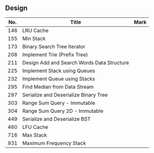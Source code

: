 ## Design
| No. | Title                                      | Mark |
|-----|--------------------------------------------|------|
| 146 | LRU Cache                                  |      |
| 155 | Min Stack                                  |      |
| 173 | Binary Search Tree Iterator                |      |
| 208 | Implement Trie (Prefix Tree)               |      |
| 211 | Design Add and Search Words Data Structure |      |
| 225 | Implement Stack using Queues               |      |
| 232 | Implement Queue using Stacks               |      |
| 295 | Find Median from Data Stream               |      |
| 297 | Serialize and Deserialize Binary Tree      |      |
| 303 | Range Sum Query - Immutable                |      |
| 304 | Range Sum Query 2D - Immutable             |      |
| 449 | Serialize and Deserialize BST              |      |
| 460 | LFU Cache                                  |      |
| 716 | Max Stack                                  |      |
| 931 | Maximum Frequency Stack                    |      |
